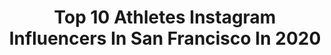 ---
title: Top 10 Athletes Instagram Influencers In San Francisco In 2020
description: >-
  Find top athletes Instagram influencers in San Francisco in 2020. Most popular hashtags: #sanfrancisco #athlete #miami #sports.
platform: Instagram
profiles:
  - username: "daringsharpe"
    fullname: >-
      Matt Sharpe
    location: "United States"
    followers: 27054
    engagement: 701
    commentsToLikes: 0.032065
    id: ck5zoc3ppq89v0i14ojvvche3
    verified: false
    hashtags: "#denver, #webleedgreen, #sportsedits, #kansascity"
  - username: "oh_em_giiii"
    fullname: >-
      | Gina Capriotti | Model
    location: "United States"
    followers: 47261
    engagement: 471
    commentsToLikes: 0.064967
    id: ck5qe9q0gze0s0i11z51fxlxz
    verified: false
    hashtags: "#superbowlchampions, #lasvegas, #ohrangutangstudio, #poolseason"
  - username: "j.sugar"
    fullname: >-
      Joanna
    location: "United States"
    followers: 10289
    engagement: 829
    commentsToLikes: 0.078823
    id: ck8tairwhrxp80j78mm99inf7
    verified: false
    hashtags: "#outsideworkout, #caligirl, #visitsanfrancisco, #nolimits"
  - username: "kaimikuoha"
    fullname: >-
      Ka'imi Kuoha
    location: "United States"
    followers: 11542
    engagement: 629
    commentsToLikes: 0.049675
    id: ck5hl24tyjfph0i11arr3zzdn
    verified: false
    hashtags: "#beall, #womeninspiringwomen, #movement, #kicksoftheday"
  - username: "jp_sampaio"
    fullname: >-
      João Pedro Sampaio
    location: "United States"
    followers: 65584
    engagement: 1006
    commentsToLikes: 0.011552
    id: ck0tz22zvov040i19d15hsdx4
    verified: false
    hashtags: "#mood, #tbt, #throwback, #toiletpaperchallenge"
  - username: "henrikgood"
    fullname: >-
      HENRIK GUTT
    location: "United States"
    followers: 263383
    engagement: 137
    commentsToLikes: 0.025239
    id: ck8taoa4ashif0j78eany0m3c
    verified: false
    hashtags: "#shelterinplace, #dogsofinstagram, #dogs, #mnml"
  - username: "thekatelync"
    fullname: >-
      Katelyn Ribero
    location: "United States"
    followers: 34333
    engagement: 222
    commentsToLikes: 0.062764
    id: ck0u1t467xtqm0i198zgyih5g
    verified: false
    hashtags: "#giveaway, #notaninfluencer, #moveyourbody, #homefitness"
  - username: "jolenevanvugt"
    fullname: >-
      Jolene Van Vugt
    location: "United States"
    followers: 243890
    engagement: 99
    commentsToLikes: 0.011021
    id: ck0u6eu0k1qvh0i19aivbrawf
    verified: true
    hashtags: "#polarisrzr, #groomscrew, #livingmydream, #primm"
  - username: "brennanasplen"
    fullname: >-
      Brennan Asplen
    location: "United States"
    followers: 33764
    engagement: 495
    commentsToLikes: 0.026159
    id: ck15u61z4ll2r0i19ih4yeukm
    verified: false
    hashtags: "#puppylove, #portraitphotography, #puppy, #goldenretrievers"
  - username: "iwilliams93"
    fullname: >-
      Ian Williams
    location: "United States"
    followers: 28461
    engagement: 688
    commentsToLikes: 0.035392
    id: ck6tj20g31urv0j71vdj2al31
    verified: true
    hashtags: "#athlete, #miami, #sports, #laugh"
---